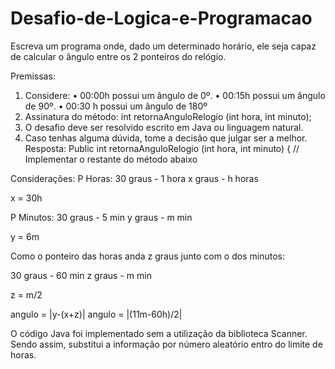 # Desafio-de-Logica-e-Programacao
Escreva um programa onde, dado um determinado horário, ele seja capaz de calcular o ângulo entre os 2 ponteiros do relógio. 

Premissas:
1. Considere:
• 00:00h possui um ângulo de 0º.
• 00:15h possui um ângulo de 90º.
• 00:30 h possui um ângulo de 180º
2. Assinatura do método:
int retornaAnguloRelogio (int hora, int minuto);
3. O desafio deve ser resolvido escrito em Java ou linguagem natural.
4. Caso tenhas alguma dúvida, tome a decisão que julgar ser a melhor.
Resposta:
Public int retornaAnguloRelogio (int hora, int minuto) { // Implementar o restante do método
abaixo

Considerações:
P Horas:
30 graus - 1 hora
x graus - h horas

x = 30h

P Minutos:
30 graus - 5 min
y graus - m min

y = 6m 

Como o ponteiro das horas anda z graus junto com o dos minutos:

30 graus - 60 min
z graus - m min

z = m/2

angulo = |y-(x+z)|
angulo = |(11m-60h)/2|

O código Java foi implementado sem a utilização da biblioteca Scanner. Sendo assim, substitui a informação por número aleatório entro do limite de horas. 

